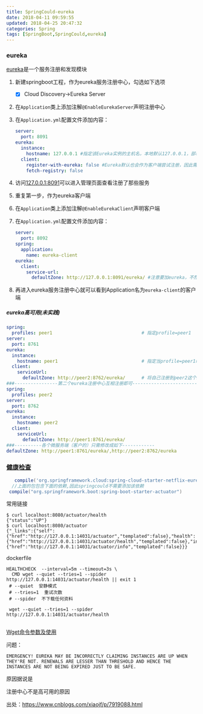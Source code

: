 ```yaml
---
title: SpringCould-eureka
date: 2018-04-11 09:59:55
updated: 2018-04-25 20:47:32
categories: Spring
tags: [SpringBoot,SpringCould,eureka]
---
```


### eureka

[eureka](https://spring.io/guides/gs/service-registration-and-discovery/)是一个服务注册和发现模块

1. 新建springboot工程，作为eureka服务注册中心，勾选如下选项

   - [x]  Cloud Discovery->Eureka Server

2. 在`Application`类上添加注解`@EnableEurekaServer`声明注册中心

3. 在`Application.yml`配置文件添加内容：

   ```yaml
   server:
     port: 8091
   eureka:
     instance:
       hostname: 127.0.0.1 #指定该Eureka实例的主机名，本地默认127.0.0.1，部署docker时再试验
     client:
       register-with-eureka: false #Eureka默认也会作为客户端尝试注册，因此需禁用注册行为
       fetch-registry: false
   ```

4. 访问[127.0.0.1:8091](127.0.0.1:8091)可以进入管理页面查看注册了那些服务

5. 重复第一步，作为eureka客户端

6. 在`Application`类上添加注解`@EnableEurekaClient`声明客户端

7. 在`Application.yml`配置文件添加内容：

   ```yaml
   server:
     port: 8092
   spring:
     application:
       name: eureka-client
   eureka:
     client:
       service-url:
         defaultZone: http://127.0.0.1:8091/eureka/ #注意要加eureka，不然找不到
   ```

8. 再进入eureka服务注册中心就可以看到Application名为`eureka-client`的客户端

##### eureka高可用(未实践)

```yaml
spring:
  profiles: peer1                                 # 指定profile=peer1
server:
  port: 8761
eureka:
  instance:
    hostname: peer1                               # 指定当profile=peer1时，主机名
  client:
    serviceUrl:
      defaultZone: http://peer2:8762/eureka/      # 将自己注册到peer2这个Eureka上面去
###----------------第二个eureka注册中心互相注册即可-----------------------------------------  
spring:
  profiles: peer2
server:
  port: 8762
eureka:
  instance:
    hostname: peer2
  client:
    serviceUrl:
      defaultZone: http://peer1:8761/eureka/
###----------各个微服务端（客户的）只需修改成如下------------
defaultZone: http://peer1:8761/eureka/,http://peer2:8762/eureka
```

### [健康检查](https://spring.io/guides/gs/actuator-service/)

```groovy
   compile('org.springframework.cloud:spring-cloud-starter-netflix-eureka-server')
  //上面的包包含下面的依赖,因此springcould不需要添加该依赖
 compile("org.springframework.boot:spring-boot-starter-actuator")
```

常用链接

```
$ curl localhost:8080/actuator/health
{"status":"UP"}
$ curl localhost:8080/actuator
{"_links":{"self":{"href":"http://127.0.0.1:14031/actuator","templated":false},"health":{"href":"http://127.0.0.1:14031/actuator/health","templated":false},"info":{"href":"http://127.0.0.1:14031/actuator/info","templated":false}}}
```

dockerfile

```
HEALTHCHECK  --interval=5m --timeout=3s \
  CMD wget --quiet --tries=1 --spider http://127.0.0.1:14031/actuator/health || exit 1
 # --quiet  安静模式
 # --tries=1  重试次数
 # --spider  不下载任何资料
 
 wget --quiet --tries=1 --spider http://127.0.0.1:14031/actuator/health
  
```



[Wget命令参数及使用](http://blog.51cto.com/snaile/1600281)





问题：

```
EMERGENCY! EUREKA MAY BE INCORRECTLY CLAIMING INSTANCES ARE UP WHEN THEY'RE NOT. RENEWALS ARE LESSER THAN THRESHOLD AND HENCE THE INSTANCES ARE NOT BEING EXPIRED JUST TO BE SAFE.
```

原因据说是

注册中心不是高可用的原因

出处：https://www.cnblogs.com/xiaojf/p/7919088.html



